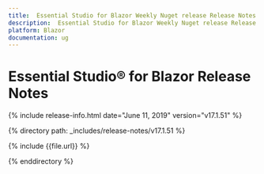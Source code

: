```yaml
---
title:  Essential Studio for Blazor Weekly Nuget release Release Notes  
description:  Essential Studio for Blazor Weekly Nuget release Release Notes  
platform: Blazor
documentation: ug
---
```


# Essential Studio&reg; for Blazor  Release Notes  

{% include release-info.html date="June 11, 2019"  version="v17.1.51" %} 

{% directory path: _includes/release-notes/v17.1.51 %}

{% include {{file.url}} %}

{% enddirectory %}

